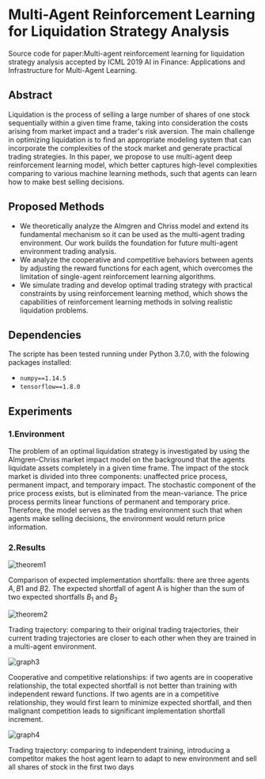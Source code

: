 # Multi-Agent Reinforcement Learning for Liquidation Strategy Analysis
Source code for paper:Multi-agent reinforcement learning for liquidation strategy analysis accepted by ICML 2019 AI in Finance: Applications and Infrastructure for Multi-Agent Learning.

## Abstract

Liquidation is the process of selling a large number of shares of one stock sequentially within a given time frame, taking into consideration the costs arising from market impact and a trader's risk aversion. The main challenge in optimizing liquidation is to find an appropriate modeling system that can incorporate the complexities of the stock market and generate practical trading strategies. In this paper, we propose to use multi-agent deep reinforcement learning model, which better captures high-level complexities comparing to various machine learning methods, such that agents can learn how to make best selling decisions. 

## Proposed Methods

* We theoretically analyze the Almgren and Chriss model and extend its fundamental mechanism so it can be used as the multi-agent trading environment. Our work builds the foundation for future multi-agent environment trading analysis. 
* We analyze the cooperative and competitive behaviors between agents by adjusting the reward functions for each agent, which overcomes the limitation of single-agent reinforcement learning algorithms. 
* We simulate trading and develop optimal trading strategy with practical constraints by using reinforcement learning method, which shows the capabilities of reinforcement learning methods in solving realistic liquidation problems.

## Dependencies

The scripte has been tested running under Python 3.7.0, with the folowing packages installed:

* `numpy==1.14.5`
* `tensorflow==1.8.0`

## Experiments

### 1.Environment

The problem of an optimal liquidation strategy is investigated by using the Almgren-Chriss market impact model on the background that the agents liquidate assets completely in a given time frame. The impact of the stock market is divided into three components: unaffected price process, permanent impact, and temporary impact. The stochastic component of the price process exists, but is eliminated from the mean-variance. The price process permits linear functions of permanent and temporary price. Therefore, the model serves as the trading environment such that when agents make selling decisions, the environment would return price information.

### 2.Results

![theorem1](img/Theorem1.png)

Comparison of expected implementation shortfalls: there are three agents $A, B1$ and $B2$. The expected shortfall of agent A is higher than the sum of two expected shortfalls $B_1$ and $B_2$

![theorem2](img/theorem2.png)

Trading trajectory: comparing to their original trading trajectories, their current trading trajectories are closer to each other when they are trained in a multi-agent environment.


![graph3](img/Competition_and_Cooporation.png)

Cooperative and competitive relationships: if two agents are in cooperative relationship, the total expected shortfall is not better than training with independent reward functions. If two agents are in a competitive relationship, they would first learn to minimize expected shortfall, and then malignant competition leads to significant implementation shortfall increment.


![graph4](img/Have_Competitor.png)

Trading trajectory: comparing to independent training, introducing a competitor makes the host agent learn to adapt to new environment and sell all shares of stock in the first two days



